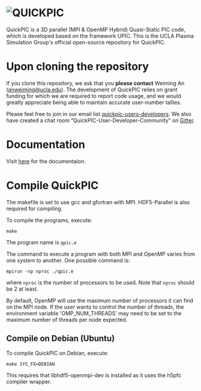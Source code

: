 # ![QUICKPIC](http://exodus.physics.ucla.edu/~uclapic/repo_images/quickpic.png)
QuickPIC is a 3D parallel (MPI & OpenMP Hybrid) Quasi-Static PIC code, which is developed based on the framework UPIC. This is the UCLA Plasma Simulation Group's official open-source repository for QuickPIC.

# Upon cloning the repository

If you clone this repository, we ask that you __please contact__ Weiming An (anweiming@ucla.edu). The development of QuickPIC relies on grant funding for which we are required to report code usage, and we would greatly appreciate being able to maintain accurate user-number tallies.

Please feel free to join in our email list [quickpic-users-developers](https://groups.google.com/a/lists.ucla.edu/forum/#!forum/quickpic-users-developers). We also have created a chat room “QuickPIC-User-Developer-Community” on [Gitter](https://gitter.im/home).

# Documentation

Visit [here](https://ucla-plasma-simulation-group.github.io/QuickPIC-OpenSource/) for the documentaion.

# Compile QuickPIC

The makefile is set to use gcc and gfortran with MPI. HDF5-Parallel is also required
for compiling. 

To compile the programs, execute:

```
make
```

The program name is `qpic.e`

The command to execute a program with both MPI and OpenMP varies from
one system to another.  One possible command is:

```
mpirun -np nproc ./qpic.e
```

where `nproc` is the number of processors to be used. Note that `nproc` should be 2 at least.

By default, OpenMP will use the maximum number of processors it can find
on the MPI node.  If the user wants to control the number of threads, the
environment variable 'OMP_NUM_THREADS' may need to be set to the maximum
number of threads per node expected.

## Compile on Debian (Ubuntu)

To compile QuickPIC on Debian, execute:

```
make SYS_FX=DEBIAN
```

This requires that libhdf5-openmpi-dev is installed as it uses the h5pfc compiler wrapper.

